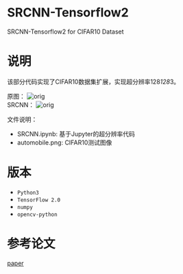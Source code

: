 # SRCNN-Tensorflow2
SRCNN-Tensorflow2 for CIFAR10 Dataset

# 说明

该部分代码实现了CIFAR10数据集扩展，实现超分辨率128*128*3。

原图：
![orig](https://github.com/zhaoguanghe/SRCNN-Tensorflow2/nearest.png)<br>
SRCNN：
![orig](https://github.com/zhaoguanghe/SRCNN-Tensorflow2/bicubic.png)<br>

文件说明：

- SRCNN.ipynb: 基于Jupyter的超分辨率代码
- automobile.png: CIFAR10测试图像

# 版本

- ```Python3```
- ```TensorFlow 2.0```
- ```numpy```
- ```opencv-python```

# 参考论文

[paper](http://mmlab.ie.cuhk.edu.hk/projects/SRCNN.html)
